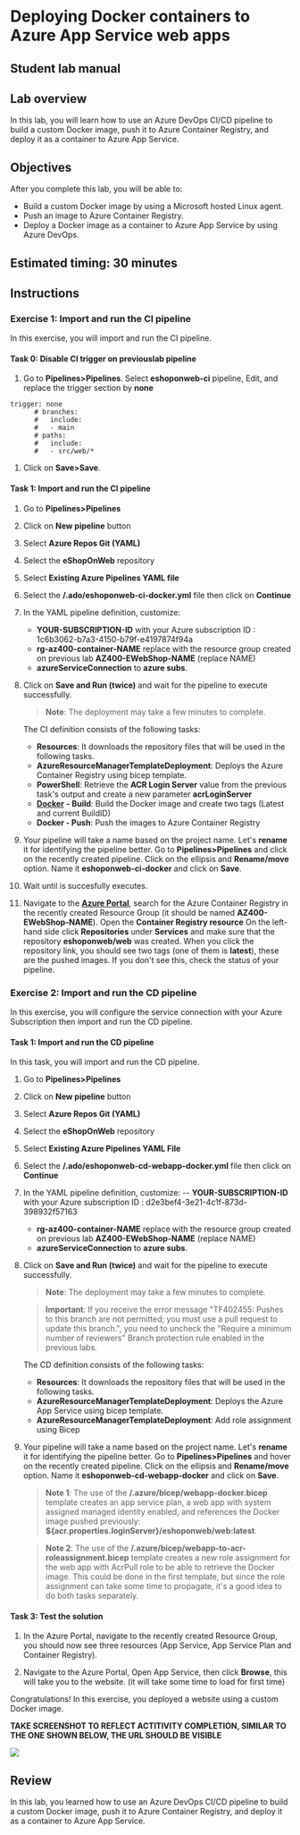 
# Deploying Docker containers to Azure App Service web apps

## Student lab manual

## Lab overview

In this lab, you will learn how to use an Azure DevOps CI/CD pipeline to build a custom Docker image, push it to Azure Container Registry, and deploy it as a container to Azure App Service.

## Objectives

After you complete this lab, you will be able to:

- Build a custom Docker image by using a Microsoft hosted Linux agent.
- Push an image to Azure Container Registry.
- Deploy a Docker image as a container to Azure App Service by using Azure DevOps.

## Estimated timing: 30 minutes

## Instructions


### Exercise 1: Import and run the CI pipeline

In this exercise, you will import and run the CI pipeline.


#### Task 0: Disable CI trigger on previouslab pipeline

1. Go to **Pipelines>Pipelines**. Select **eshoponweb-ci** pipeline, Edit, and replace the trigger section by **none**

```
trigger: none
      # branches:
      #   include:
      #   - main
      # paths:
      #   include:
      #   - src/web/*
```
1. Click on **Save>Save**.


#### Task 1: Import and run the CI pipeline

1. Go to **Pipelines>Pipelines**
2. Click on **New pipeline** button
3. Select **Azure Repos Git (YAML)**
4. Select the **eShopOnWeb** repository
5. Select **Existing Azure Pipelines YAML file**
6. Select the **/.ado/eshoponweb-ci-docker.yml** file then click on **Continue**
7. In the YAML pipeline definition, customize:
   - **YOUR-SUBSCRIPTION-ID** with your Azure subscription ID : 1c6b3062-b7a3-4150-b79f-e4197874f94a
   - **rg-az400-container-NAME** replace with the resource group created on previous lab **AZ400-EWebShop-NAME** (replace NAME)
   - **azureServiceConnection** to **azure subs**.

8. Click on **Save and Run (twice)** and wait for the pipeline to execute successfully.

    > **Note**: The deployment may take a few minutes to complete.

    The CI definition consists of the following tasks:
    - **Resources**: It downloads the repository files that will be used in the following tasks.
    - **AzureResourceManagerTemplateDeployment**: Deploys the Azure Container Registry using bicep template.
    - **PowerShell**: Retrieve the **ACR Login Server** value from the previous task's output and create a new parameter **acrLoginServer**
    - [**Docker**](https://learn.microsoft.com/azure/devops/pipelines/tasks/reference/docker-v0?view=azure-pipelines) **- Build**: Build the Docker image and create two tags (Latest and current BuildID)
    - **Docker - Push**: Push the images to Azure Container Registry

9. Your pipeline will take a name based on the project name. Let's **rename** it for identifying the pipeline better. Go to **Pipelines>Pipelines** and click on the recently created pipeline. Click on the ellipsis and **Rename/move** option. Name it **eshoponweb-ci-docker** and click on **Save**.

1. Wait until is succesfully executes. 

10. Navigate to the [**Azure Portal**](https://portal.azure.com), search for the Azure Container Registry in the recently created Resource Group (it should be named **AZ400-EWebShop-NAME**). Open the **Container Registry resource** On the left-hand side click **Repositories** under **Services** and make sure that the repository **eshoponweb/web** was created. When you click the repository link, you should see two tags (one of them is **latest**), these are the pushed images. If you don't see this, check the status of your pipeline.

### Exercise 2: Import and run the CD pipeline

In this exercise, you will configure the service connection with your Azure Subscription then import and run the CD pipeline.


#### Task 1: Import and run the CD pipeline

In this task, you will import and run the CD pipeline.

1. Go to **Pipelines>Pipelines**
2. Click on **New pipeline** button
3. Select **Azure Repos Git (YAML)**
4. Select the **eShopOnWeb** repository
5. Select **Existing Azure Pipelines YAML File**
6. Select the **/.ado/eshoponweb-cd-webapp-docker.yml** file then click on **Continue**
7. In the YAML pipeline definition, customize:
   -- **YOUR-SUBSCRIPTION-ID** with your Azure subscription ID : d2e3bef4-3e21-4c1f-873d-398932f57163
   - **rg-az400-container-NAME** replace with the resource group created on previous lab **AZ400-EWebShop-NAME** (replace NAME)
   - **azureServiceConnection** to **azure subs**.

8. Click on **Save and Run (twice)** and wait for the pipeline to execute successfully.

    > **Note**: The deployment may take a few minutes to complete.
    
    > **Important**: If you receive the error message "TF402455: Pushes to this branch are not permitted; you must use a pull request to update this branch.", you need to uncheck the "Require a minimum number of reviewers" Branch protection rule enabled in the previous labs.

    The CD definition consists of the following tasks:
    - **Resources**: It downloads the repository files that will be used in the following tasks.
    - **AzureResourceManagerTemplateDeployment**: Deploys the Azure App Service using bicep template.
    - **AzureResourceManagerTemplateDeployment**: Add role assignment using Bicep

9. Your pipeline will take a name based on the project name. Let's **rename** it for identifying the pipeline better. Go to **Pipelines>Pipelines** and hover on the recently created pipeline. Click on the ellipsis and **Rename/move** option. Name it **eshoponweb-cd-webapp-docker** and click on **Save**.

    > **Note 1**: The use of the **/.azure/bicep/webapp-docker.bicep** template creates an app service plan, a web app with system assigned managed identity enabled, and references the Docker image pushed previously: **${acr.properties.loginServer}/eshoponweb/web:latest**.

    > **Note 2**: The use of the **/.azure/bicep/webapp-to-acr-roleassignment.bicep** template creates a new role assignment for the web app with AcrPull role to be able to retrieve the Docker image. This could be done in the first template, but since the role assignment can take some time to propagate, it's a good idea to do both tasks separately.

#### Task 3: Test the solution

1. In the Azure Portal, navigate to the recently created Resource Group, you should now see three resources (App Service, App Service Plan and Container Registry).

1. Navigate to the Azure Portal, Open App Service, then click **Browse**, this will take you to the website. (it will take some time to load for first time)

Congratulations! In this exercise, you deployed a website using a custom Docker image.

**TAKE SCREENSHOT TO REFLECT ACTITIVITY COMPLETION, SIMILAR TO THE ONE SHOWN BELOW, THE URL SHOULD BE VISIBLE**

![](images/lab5-1.png)


## Review

In this lab, you learned how to use an Azure DevOps CI/CD pipeline to build a custom Docker image, push it to Azure Container Registry, and deploy it as a container to Azure App Service.
